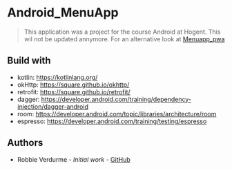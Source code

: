 # Android_MenuApp
> This application was a project for the course Android at Hogent. This wil not be updated annymore. For an alternative look at [Menuapp_pwa](https://github.com/RobbieVerdurme/menuapp_pwa)

## Build with
- kotlin: https://kotlinlang.org/
- okHttp: https://square.github.io/okhttp/
- retrofit: https://square.github.io/retrofit/
- dagger: https://developer.android.com/training/dependency-injection/dagger-android
- room: https://developer.android.com/topic/libraries/architecture/room
- espresso: https://developer.android.com/training/testing/espresso

## Authors
- Robbie Verdurme - *Initial work* - [GitHub](https://github.com/RobbieVerdurme)
